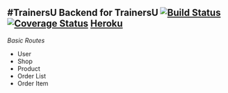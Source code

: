#TrainersU
**Backend for TrainersU**
[![Build Status](https://travis-ci.org/Knkjett/TrainerUBackend.svg?branch=master)](https://travis-ci.org/Knkjett/TrainerUBackend)
[![Coverage Status](https://coveralls.io/repos/github/Knkjett/TrainerUBackend/badge.svg?branch=master)](https://coveralls.io/github/Knkjett/TrainerUBackend?branch=master)
[Heroku](https://traineru.herokuapp.com/)
---
*Basic Routes*
 - User
 - Shop
 - Product
 - Order List
 - Order Item
